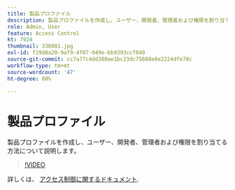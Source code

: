 ```yaml
---
title: 製品プロファイル
description: 製品プロファイルを作成し、ユーザー、開発者、管理者および権限を割り当てる方法について説明します。
role: Admin, User
feature: Access Control
kt: 7924
thumbnail: 336081.jpg
exl-id: f29d8a20-9af9-4f87-949e-bb9393ccf049
source-git-commit: cc7a77c4dd380ae1bc23dc75608e8e2224dfe78c
workflow-type: tm+mt
source-wordcount: '47'
ht-degree: 80%

---
```


# 製品プロファイル

製品プロファイルを作成し、ユーザー、開発者、管理者および権限を割り当てる方法について説明します。

>[!VIDEO](https://video.tv.adobe.com/v/336081?quality=12&learn=on)

詳しくは、 [アクセス制御に関するドキュメント](https://experienceleague.adobe.com/docs/experience-platform/access-control/home.html?lang=ja).